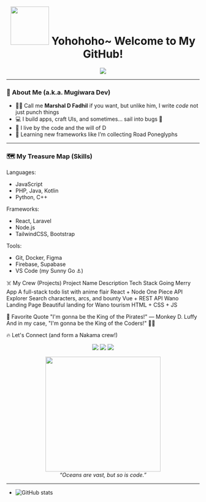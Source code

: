 <h1 align="center">
  <img src="https://media.tenor.com/jNKaSogbe6gAAAAC/one-piece-luffy.gif" width="100px" /> 
  Yohohoho~ Welcome to My GitHub!
</h1>

<p align="center">
  <img src="https://readme-typing-svg.herokuapp.com?font=Fira+Code&size=20&pause=1000&center=true&vCenter=true&width=435&lines=I'm+a+Developer+%F0%9F%92%BB;Anime+Lover+%F0%9F%8E%A9;Future+King+of+Coders+%F0%9F%90%8E;Nakamas+Welcome!+%E2%9C%A8" />
</p>

---

### 🍖 About Me (a.k.a. Mugiwara Dev)

- 🏴‍☠️ Call me **Marshal D Fadhil** if you want, but unlike him, I write *code* not just punch things
- 💻 I build apps, craft UIs, and sometimes... sail into bugs 🐛
- 🌊 I live by the code and the will of D
- 🧠 Learning new frameworks like I’m collecting Road Poneglyphs

---

### 🗺️ My Treasure Map (Skills)


Languages:
  - JavaScript
  - PHP, Java, Kotlin
  - Python, C++

Frameworks:
  - React, Laravel
  - Node.js
  - TailwindCSS, Bootstrap

Tools:
  - Git, Docker, Figma
  - Firebase, Supabase
  - VS Code (my Sunny Go ⚓)

☠️ My Crew (Projects)
Project Name	Description	Tech Stack
Going Merry App	A full-stack todo list with anime flair	React + Node
One Piece API Explorer	Search characters, arcs, and bounty	Vue + REST API
Wano Landing Page	Beautiful landing for Wano tourism	HTML + CSS + JS

🎇 Favorite Quote
"I'm gonna be the King of the Pirates!" — Monkey D. Luffy
And in my case, "I'm gonna be the King of the Coders!" 🧑‍💻

🔥 Let's Connect (and form a Nakama crew!)

<p align="center"> <a href="https://github.com/yourusername"><img src="https://img.shields.io/github/followers/yourusername?label=Follow&style=social" /></a> <a href="https://linkedin.com/in/yourlinkedin"><img src="https://img.shields.io/badge/LinkedIn-blue?logo=linkedin&logoColor=white" /></a> <a href="https://twitter.com/yourtwitter"><img src="https://img.shields.io/twitter/follow/yourtwitter?style=social" /></a> </p>
<p align="center"> <img src="https://media.tenor.com/T_K0RGoSuvcAAAAC/luffy.gif" width="300" /><br/> <em>“Oceans are vast, but so is code.”</em> </p>

---


- ![GitHub stats](https://github-readme-stats.vercel.app/api?username=yourusername&show_icons=true&theme=tokyonight)





